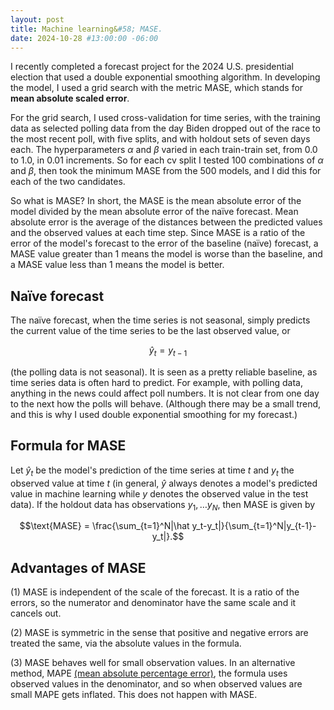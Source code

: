 ```yaml
---
layout: post
title: Machine learning&#58; MASE.
date: 2024-10-28 #13:00:00 -06:00
---
```

I recently completed a forecast project for the 2024 U.S. presidential election that used a double exponential smoothing algorithm.  In developing the model, I used a grid search with the metric MASE, which stands for **mean absolute scaled error**.

For the grid search, I used cross-validation for time series, with the training data as selected polling data from the day Biden dropped out of the race to the most recent poll, with five splits, and with holdout sets of seven days each.  The hyperparameters $\alpha$ and $\beta$ varied in each train-train set, from 0.0 to 1.0, in 0.01 increments.  So for each cv split I tested 100 combinations of $\alpha$ and $\beta$, then took the minimum MASE from the 500 models, and I did this for each of the two candidates.

So what is MASE?  In short, the MASE is the mean absolute error of the model divided by the mean absolute error of the na&iuml;ve forecast.  Mean absolute error is the average of the distances between the predicted values and the observed values at each time step.  Since MASE is a ratio of the error of the model's forecast to the error of the baseline (na&iuml;ve) forecast, a MASE value greater than $1$ means the model is worse than the baseline, and a MASE value less than $1$ means the model is better.   

## Na&iuml;ve forecast

The na&iuml;ve forecast, when the time series is not seasonal, simply predicts the current value of the time series to be the last observed value, or

$$\hat y_t = y_{t-1}$$

(the polling data is not seasonal).  It is seen as a pretty reliable baseline, as time series data is often hard to predict.  For example, with polling data, anything in the news could affect poll numbers.  It is not clear from one day to the next how the polls will behave.  (Although there may be a small trend, and this is why I used double exponential smoothing for my forecast.)

## Formula for MASE

Let $\hat y_t$ be the model's prediction of the time series at time $t$ and $y_t$ the observed value at time $t$ (in general, $\hat y$ always denotes a model's predicted value in machine learning while $y$ denotes the observed value in the test data).  If the holdout data has observations $y_1,\dots y_N$, then MASE is given by 

$$\text{MASE} = \frac{\sum_{t=1}^N|\hat y_t-y_t|}{\sum_{t=1}^N|y_{t-1}-y_t|}.$$

## Advantages of MASE

(1) MASE is independent of the scale of the forecast.  It is a ratio of the errors, so the numerator and denominator have the same scale and it cancels out.

(2) MASE is symmetric in the sense that positive and negative errors are treated the same, via the absolute values in the formula.

(3) MASE behaves well for small observation values.  In an alternative method, MAPE [(mean absolute percentage error)](https://en.wikipedia.org/wiki/Mean_absolute_percentage_error), the formula uses observed values in the denominator, and so when observed values are small MAPE gets inflated.  This does not happen with MASE.



